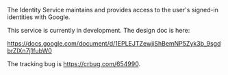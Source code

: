 The Identity Service maintains and provides access to the user's signed-in
identities with Google.

This service is currently in development. The design doc is here:

https://docs.google.com/document/d/1EPLEJTZewjiShBemNP5Zyk3b_9sgdbrZlXn7j1fubW0

The tracking bug is https://crbug.com/654990.
